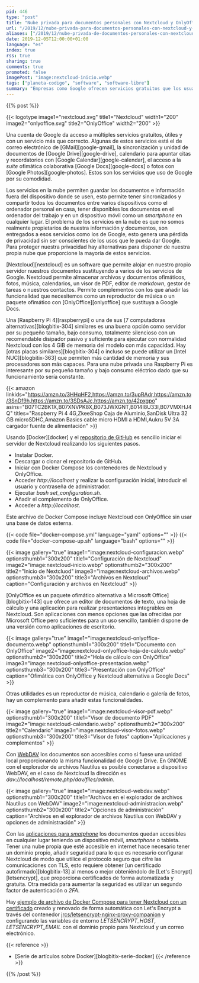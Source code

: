 ```yaml
---
pid: 446
type: "post"
title: "Nube privada para documentos personales con Nextcloud y OnlyOffice"
url: "/2019/12/nube-privada-para-documentos-personales-con-nextcloud-y-onlyoffice/"
aliases: ["/2019/12/nube-privada-de-documentos-personales-con-nextcloud-y-onlyoffice/"]
date: 2019-12-05T12:00:00+01:00
language: "es"
index: true
rss: true
sharing: true
comments: true
promoted: false
imagePost: "image:nextcloud-inicio.webp"
tags: ["planeta-codigo", "software", "software-libre"]
summary: "Empresas como Google ofrecen servicios gratuitos que los usuarios pueden utilizar, algunos de ellos a cambio de entregrarles documentos con información personal con la consiguiente potencial pérdida de privacidad. Algunos de estos servicios son sustituibles con alternativas como Nextcloud y OnlyOffice que permiten a sus usuarios ser dueños de su información ya sea utilizando una Raspberry Pi como servidor que debe ser administrada o incluso en la nube con servicios como DigitalOcean o AWS."
---
```


{{% post %}}

{{< logotype image1="nextcloud.svg" title1="Nextcloud" width1="200" image2="onlyoffice.svg" title2="OnlyOffice" width2="200" >}}

Una cuenta de Google da acceso a múltiples servicios gratuitos, útiles y con un servicio más que correcto. Algunas de estos servicios está el de correo electrónico de [GMail][google-gmail], la sincronización y unidad de documentos de [Google Drive][google-drive], calendario para apuntar citas y recordatorios con [Google Calendar][google-calendar], el acceso a la _suite_ ofimática colaborativa [Google Docs][google-docs] o fotos con [Google Photos][google-photos]. Estos son los servicios que uso de Google por su comodidad.

Los servicios en la nube permiten guardar los documentos e información fuera del dispositivo donde se usen, esto permite tener sincronizados y compartir todos los documentos entre varios dispositivos como el ordenador personal en casa, tener disponibles los documentos en el ordenador del trabajo y en un dispositivo móvil como un _smartphone_ en cualquier lugar. El problema de los servicios en la nube es que no somos realmente propietarios de nuestra información y documentos, son entregados a esos servicios como los de Google, esto genera una pérdida de privacidad sin ser conscientes de los usos que le pueda dar Google. Para proteger nuestra privacidad hay alternativas para disponer de nuestra propia nube que proporcione la mayoría de estos servicios.

[Nextcloud][nextcloud] es un software que permite alojar en nuestro propio servidor nuestros documentos sustituyendo a varios de los servicios de Google. Nextcloud permite almacenar archivos y documentos ofimáticos, fotos, música, calendarios, un visor de PDF, editor de _markdown_, gestor de tareas o nuestros contactos. Permite complementos con los que añadir las funcionalidad que necesitemos como un reproductor de música o un paquete ofimático con [OnlyOffice][onlyoffice] que sustituya a Google Docs.

Una [Raspberry Pi 4][raspberrypi] o una de sus [7 computadoras alternativas][blogbitix-304] similares es una buena opción como servidor por su pequeño tamaño, bajo consumo, totalmente silencioso con un recomendable disipador pasivo y suficiente para ejecutar con normalidad Nextcloud con los 4 GiB de memoria del modelo con más capacidad. Hay [otras placas similares][blogbitix-304] o incluso se puede utilizar un [Intel NUC][blogbitix-363] que permiten más cantidad de memoria y sus procesadores son más capaces. Para una nube privada una Raspberry Pi es interesante por su pequeño tamaño y bajo consumo eléctrico dado que su funcionamiento sería constante.

{{< amazon
    linkids="https://amzn.to/3HHqHF2,https://amzn.to/3upRAdr,https://amzn.to/3SnDf9h,https://amzn.to/3SDsAJc,https://amzn.to/42pxgpo"
    asins="B07TC2BK1X,B07XNVPK8X,B073JWXGNT,B014I8U33I,B07VMXHJ4Q"
    titles="Raspberry Pi 4 4G,ZkeeShop Caja de Aluminio,SanDisk Ultra 32 GB microSDHC,Amazon Basics cable micro HDMI a HDMI,Aukru 5V 3A cargador fuente de alimentación" >}}

Usando [Docker][docker] y el [repositorio de GitHub](https://github.com/ONLYOFFICE/docker-onlyoffice-nextcloud) es sencillo iniciar el servidor de Nextcloud realizando los siguientes pasos.

* Instalar Docker.
* Descargar o clonar el repositorio de GitHub.
* Iniciar con Docker Compose los contenedores de Nextcloud y OnlyOffice.
* Acceder _http\://localhost_ y realizar la configuración inicial, introducir el usuario y contraseña de administrador.
* Ejecutar _bash set_configuration.sh_.
* Añadir el complemento de OnlyOffice.
* Acceder a _http\://localhost_.

Este archivo de Docker Compose incluye Nextcloud con OnlyOffice sin usar una base de datos externa.

{{< code file="docker-compose.yml" language="yaml" options="" >}}
{{< code file="docker-compose-up.sh" language="bash" options="" >}}

{{< image
    gallery="true"
    image1="image:nextcloud-configuracion.webp" optionsthumb1="300x200" title1="Configuración de Nextcloud"
    image2="image:nextcloud-inicio.webp" optionsthumb2="300x200" title2="Inicio de Nextcluod"
    image3="image:nextcloud-archivos.webp" optionsthumb3="300x200" title3="Archivos en Nextcloud"
    caption="Configuración y archivos en Nextcloud" >}}

[OnlyOffice es un paquete ofimático alternativa a Microsoft Office][blogbitix-143] que ofrece un editor de documentos de texto, una hoja de cálculo y una aplicación para realizar presentaciones integrables en Nextcloud. Son aplicaciones con menos opciones que las ofrecidas por Microsoft Office pero suficientes para un uso sencillo, también dispone de una versión como aplicaciones de escritorio.

{{< image
    gallery="true"
    image1="image:nextcloud-onlyoffice-documento.webp" optionsthumb1="300x200" title1="Documento con OnlyOffice"
    image2="image:nextcloud-onlyoffice-hoja-de-calculo.webp" optionsthumb2="300x200" title2="Hola de cálculo con OnlyOffice"
    image3="image:nextcloud-onlyoffice-presentacion.webp" optionsthumb3="300x200" title3="Presentación con OnlyOffice"
    caption="Ofimática con OnlyOffice y Nextcloud alternativa a Google Docs" >}}

Otras utilidades es un reproductor de música, calendario o galería de fotos, hay un complemento para añadir estas funcionalidades.

{{< image
    gallery="true"
    image1="image:nextcloud-visor-pdf.webp" optionsthumb1="300x200" title1="Visor de documento PDF"
    image2="image:nextcloud-calendario.webp" optionsthumb2="300x200" title2="Calendario"
    image3="image:nextcloud-visor-fotos.webp" optionsthumb3="300x200" title3="Visor de fotos"
    caption="Aplicaciones y complementos" >}}

Con [WebDAV](https://en.wikipedia.org/wiki/WebDAV) los documentos son accesibles como si fuese una unidad local proporcionando la misma funcionalidad de Google Drive. En GNOME con el explorador de archivos Nautilus es posible conectarse a dispositivo WebDAV, en el caso de Nextcloud la dirección es _dav\://localhost/remote.php/dav/files/admin_.

{{< image
    gallery="true"
    image1="image:nextcloud-webdav.webp" optionsthumb1="300x200" title1="Archivos en el explorador de archivos Nautilus con WebDAV"
    image2="image:nextcloud-administracion.webp" optionsthumb2="300x200" title2="Opciones de administración"
    caption="Archivos en el explorador de archivos Nautilus con WebDAV y opciones de administración" >}}

Con las [aplicaciones para _smatphone_](https://nextcloud.com/install/#) los documentos quedan accesibles en cualquier lugar teniendo un dispositivo móvil, _smartphone_ o tableta. Tener una nube propia que esté accesible en internet hace necesario tener un dominio propio, añadir seguridad para lo que es necesario configurar Nextcloud de modo que utilice el protocolo seguro que cifre las comunicaciones con TLS, esto requiere obtener [un certificado autofirmado][blogbitix-13] al menos o mejor obteniéndolo de [Let's Encrypt][letsencrypt], que proporciona certificados de forma automatizada y gratuita. Otra medida para aumentar la seguridad es utilizar un segundo factor de autenticación o _2FA_.

Hay [ejemplo de archivo de Docker Compose para tener Nextcloud con un certificado](https://github.com/nextcloud/docker/blob/master/.examples/docker-compose/with-nginx-proxy/postgres/fpm/docker-compose.yml) creado y renovado de forma automática con Let's Encrypt a través del contenedor [jrcs/letsencrypt-nginx-proxy-companion](https://github.com/JrCs/docker-letsencrypt-nginx-proxy-companion) y configurando las variables de entorno _LETSENCRYPT\_HOST_, _LETSENCRYPT\_EMAIL_ con el dominio propio para Nextcloud y un correo electrónico.

{{< reference >}}
* [Serie de artículos sobre Docker][blogbitix-serie-docker]
{{< /reference >}}

{{% /post %}}
